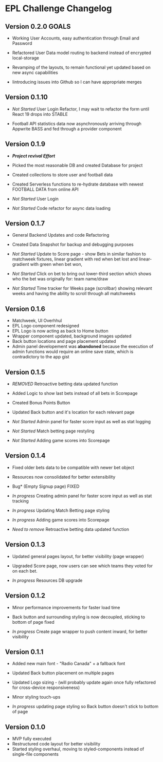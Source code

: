 # EPL Challenge Changelog

## Version 0.2.0 GOALS
- Working User Accounts, easy authentication through Email and Password
- Refactored User Data model routing to backend instead of encrypted local-storage
- Revamping of the layouts, to remain functional yet updated based on new async capabilities

- Iintroducing issues into Github so I can have appropriate merges

## Version 0.1.10
- *Not Started* User Login Refactor, 
    I may wait to refactor the form until React 19 drops into STABLE

- Football API statistics data now asynchronously arriving through Appwrite BASS and fed through a provider component

## Version 0.1.9
- ***Project revival Effort***
- Picked the most reasonable DB and created Database for project
- Created collections to store user and football data
- Created Serverless functions to re-hydrate database with newest FOOTBALL DATA from online API

- *Not Started* User Login
- *Not Started* Code refactor for async data loading

## Version 0.1.7
- General Backend Updates and code Refactoring
- Created Data Snapshot for backup and debugging purposes

- *Not Started* Update to Score page - show Bets in similar fashion to matchweek fixtures, linear gradient with red when bet lost and linear-gradient with green when bet won, 
- *Not Started* Click on bet to bring out lower-third section which shows who the bet was originally for: team name/draw 
- *Not Started* Time tracker for Weeks page (scrollbar) showing relevant weeks and having the ability to scroll through all matchweeks


## Version 0.1.6
- Matchweek, UI Overhhul
- EPL Logo component redesigned
- EPL Logo is now acting as back to Home button
- Wrapper component updated, background images updated
- Back button locations and page placement updated
- Admin panel developement was **abandoned** because the execution of admin functions would require an online save state, which is contradictory to the app gist


## Version 0.1.5
- *REMOVED* Retroactive betting data updated function
- Added Logic to show last bets instead of all bets in Scorepage
- Created Bonus Points Button
- Updated Back button and it's location for each relevant page 

- *Not Started* Admin panel for faster score input as well as stat logging 
- *Not Started* Match betting page restyling 
- *Not Started* Adding game scores into Scorepage


## Version 0.1.4
- Fixed older bets data to be compatible with newer bet object
- Resources now consolidated for better extensibility
- Bug* (Empty Signup page) FIXED

- *In progress* Creating admin panel for faster score input as well as stat tracking 
- *In progress* Updating Match Betting page styling 
- *In progress* Adding game scores into Scorepage
- *Need to remove* Retroactive betting data updated function


## Version 0.1.3
- Updated general pages layout, for better visibility (page wrapper) 
- Upgraded Score page, now users can see which teams they voted for on each bet.  

- *In progress* Resources DB upgrade


## Version 0.1.2
- Minor performance improvements for faster load time
- Back button and surrounding styling is now decoupled, sticking to bottom of page fixed

- *In progress* Create page wrapper to push content inward, for better visibility


## Version 0.1.1
- Added new main font - "Radio Canada" + a fallback font
- Updated Back button placement on multiple pages 
- Updated Logo sizing - (will probably update again once fully refactored for cross-device responsiveness)
- Minor styling touch-ups

- *In progress* updating page styling so Back button doesn't stick to bottom of page


## Version 0.1.0
- MVP fully executed
- Restructured code layout for better visibility
- Started styling overhaul, moving to styled-components instead of single-file components